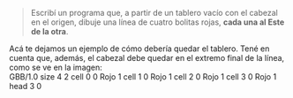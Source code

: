 > Escribí un programa que, a partir de un tablero vacío con el cabezal en el origen, dibuje una línea de cuatro bolitas rojas, **cada una al Este de la otra**. 

Acá te dejamos un ejemplo de cómo debería quedar el tablero. Tené en cuenta que, además, el cabezal debe quedar en el extremo final de la línea, como se ve en la imagen:  
<gs-board>
  GBB/1.0
    size 4 2
    cell 0 0 Rojo 1
    cell 1 0 Rojo 1
    cell 2 0 Rojo 1
    cell 3 0 Rojo 1
    head 3 0
<gs-board>